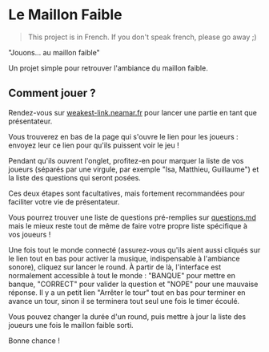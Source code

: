 # Le Maillon Faible
> This project is in French. If you don't speak french, please go away ;)

"Jouons... au maillon faible"

Un projet simple pour retrouver l'ambiance du maillon faible.

## Comment jouer ?
Rendez-vous sur [weakest-link.neamar.fr](weakest-link.neamar.fr) pour lancer une partie en tant que présentateur.

Vous trouverez en bas de la page qui s'ouvre le lien pour les joueurs : envoyez leur ce lien pour qu'ils puissent voir le jeu !

Pendant qu'ils ouvrent l'onglet, profitez-en pour marquer la liste de vos joueurs (séparés par une virgule, par exemple "Isa, Matthieu, Guillaume") et la liste des questions qui seront posées.

Ces deux étapes sont facultatives, mais fortement recommandées pour faciliter votre vie de présentateur.

Vous pourrez trouver une liste de questions pré-remplies sur [questions.md](questions.md) mais le mieux reste tout de même de faire votre propre liste spécifique à vos joueurs !

Une fois tout le monde connecté (assurez-vous qu'ils aient aussi cliqués sur le lien tout en bas pour activer la musique, indispensable à l'ambiance sonore), cliquez sur lancer le round. À partir de là, l'interface est normalement accessible à tout le monde : "BANQUE" pour mettre en banque, "CORRECT" pour valider la question et "NOPE" pour une mauvaise réponse. Il y a un petit lien "Arrêter le tour" tout en bas pour terminer en avance un tour, sinon il se terminera tout seul une fois le timer écoulé.

Vous pouvez changer la durée d'un round, puis mettre à jour la liste des joueurs une fois le maillon faible sorti.

Bonne chance !

